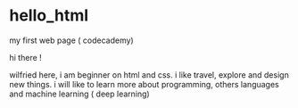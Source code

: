 # hello_html
my first web page ( codecademy)

hi there !

wilfried here, i am beginner on html and css.
i like travel, explore and design new things.
i will like to learn more about programming, others languages
and machine learning ( deep learning)
